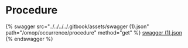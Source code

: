 # Procedure

{% swagger src="../../../../.gitbook/assets/swagger (1).json" path="/omop/occurrence/procedure" method="get" %}
[swagger (1).json](<../../../../.gitbook/assets/swagger (1).json>)
{% endswagger %}
